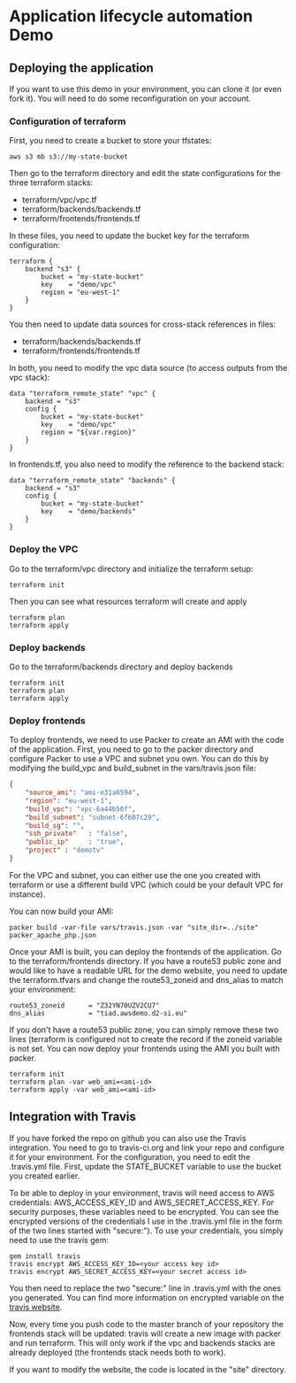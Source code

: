 # Application lifecycle automation Demo

## Deploying the application

If you want to use this demo in your environment, you can clone it (or even fork it). You will need to do some reconfiguration on your account.

### Configuration of terraform

First, you need to create a bucket to store your tfstates:
```
aws s3 mb s3://my-state-bucket
```

Then go to the terraform directory and edit the state configurations for the three terraform stacks:
- terraform/vpc/vpc.tf
- terraform/backends/backends.tf
- terraform/frontends/frontends.tf

In these files, you need to update the bucket key for the terraform configuration:
```hcl
terraform {
    backend "s3" {
        bucket = "my-state-bucket"
        key    = "demo/vpc"
        region = "eu-west-1"
    }
}
```

You then need to update data sources for cross-stack references in files:
- terraform/backends/backends.tf
- terraform/frontends/frontends.tf

In both, you need to modify the vpc data source (to access outputs from the vpc stack):
```hcl
data "terraform_remote_state" "vpc" {
    backend = "s3"
    config {
        bucket = "my-state-bucket"
        key    = "demo/vpc"
        region = "${var.region}"
    }
}
```

In frontends.tf, you also need to modify the reference to the backend stack:
```hcl
data "terraform_remote_state" "backends" {
    backend = "s3"
    config {
        bucket = "my-state-bucket"
        key    = "demo/backends"
    }
}
```

### Deploy the VPC
Go to the terraform/vpc directory and initialize the terraform setup:
```
terraform init
```
Then you can see what resources terraform will create and apply
```
terraform plan
terraform apply
```

### Deploy backends
Go to the terraform/backends directory and deploy backends
```
terraform init
terraform plan
terraform apply
```

### Deploy frontends
To deploy frontends, we need to use Packer to create an AMI with the code of the application.
First, you need to go to the packer directory and configure Packer to use a VPC and subnet you own.
You can do this by modifying the build_vpc and build_subnet in the vars/travis.json file:
```json
{
    "source_ami": "ami-e31a6594",
    "region": "eu-west-1",
    "build_vpc": "vpc-6a44b50f",
    "build_subnet": "subnet-6f607c29",
    "build_sg": "",
    "ssh_private"   : "false",
    "public_ip"     : "true",
    "project" : "demotv"
}
```
For the VPC and subnet, you can either use the one you created with terraform or use a different build VPC (which could be your default VPC for instance).

You can now build your AMI:
```
packer build -var-file vars/travis.json -var "site_dir=../site" packer_apache_php.json
```

Once your AMI is built, you can deploy the frontends of the application. Go to the terraform/frontends directory. If you have a route53 public zone and would like to have a readable URL for the demo website, you need to update the terraform.tfvars and change the route53_zoneid and dns_alias to match your environment:
```
route53_zoneid      = "Z32YN70UZV2CU7"
dns_alias           = "tiad.awsdemo.d2-si.eu"
```
If you don't have a route53 public zone, you can simply remove these two lines (terraform is configured not to create the record if the zoneid variable is not set. You can now deploy your frontends using the AMI you built with packer.
```
terraform init
terraform plan -var web_ami=<ami-id>
terraform apply -var web_ami=<ami-id>
```

## Integration with Travis

If you have forked the repo on github you can also use the Travis integration. You need to go to travis-ci.org and link your repo and configure it for your environment. For the configuration, you need to edit the .travis.yml file. First, update the STATE_BUCKET variable to use the bucket you created earlier.

To be able to deploy in your environment, travis will need access to AWS credentials: AWS_ACCESS_KEY_ID and AWS_SECRET_ACCESS_KEY. For security purposes, these variables need to be encrypted. You can see the encrypted versions of the credentials I use in the .travis.yml file in the form of the two lines started with "secure:"). To use your credentials, you simply need to use the travis gem:
```
gem install travis
travis encrypt AWS_ACCESS_KEY_ID=<your access key id>
travis encrypt AWS_SECRET_ACCESS_KEY=<your secret access id>
```
You then need to replace the two "secure:" line in .travis.yml with the ones you generated. You can find more information on encrypted variable on the [travis website](https://docs.travis-ci.com/user/environment-variables/#Defining-encrypted-variables-in-.travis.yml).

Now, every time you push code to the master branch of your repository the frontends stack will be updated: travis will create a new image with packer and run terraform. This will only work if the vpc and backends stacks are already deployed (the frontends stack needs both to work).

If you want to modify the website, the code is located in the "site" directory. 
